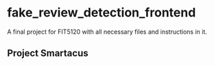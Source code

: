 # fake_review_detection_frontend
A final project for FIT5120 with all necessary files and instructions in it.
## Project Smartacus
